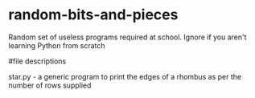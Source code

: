 # random-bits-and-pieces
Random set of useless programs required at school. Ignore if you aren't learning Python from scratch

#file descriptions

star.py - a generic program to print the edges of a rhombus as per the number of rows supplied
